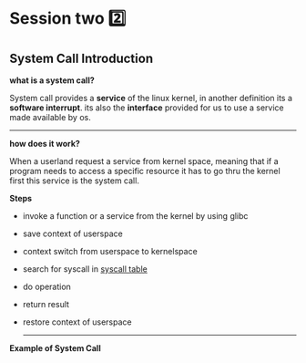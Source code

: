 # Session two 2️⃣
## System Call Introduction
  **what is a system call?**

  System call provides a **service** of the linux kernel, in another definition its a **software interrupt**. its also the **interface** provided for us to use a service made available by os.
  ___
   **how does it work?**

  When a userland request a service from kernel space, meaning that if a program needs to access a specific resource it has to go thru the kernel first
this service is the system call.

 **Steps**
- invoke a function or a service from the kernel by using glibc 
- save context of userspace 
- context switch from userspace to kernelspace
- search for syscall in [syscall table](https://filippo.io/linux-syscall-table/)
- do operation
- return result 
- restore context of userspace 

    ___
**Example of System Call**
```mermaid
 
    
    
    
  
